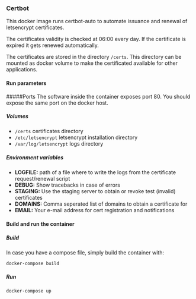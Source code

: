 ### Certbot

This docker image runs certbot-auto to automate issuance and renewal of letsencrypt certificates.

The certificates validity is checked at 06:00 every day. If the certificate is expired it gets renewed automatically.

The certificates are stored in the directory `/certs`. This directory can be mounted as docker volume to make the
certificated available for other applications.

#### Run parameters

#####Ports
The software inside the container exposes port 80. You should expose the same port on the docker host.

##### Volumes

- `/certs` certificates directory
- `/etc/letsencrypt` letsencrypt installation directory
- `/var/log/letsencrypt` logs directory 

##### Environment variables
- **LOGFILE:** path of a file where to write the logs from the certificate request/renewal script
- **DEBUG:** Show tracebacks in case of errors
- **STAGING:** Use the staging server to obtain or revoke test (invalid) certificates
- **DOMAINS:** Comma seperated list of domains to obtain a certificate for
- **EMAIL:** Your e-mail address for cert registration and notifications

#### Build and run the container
##### Build
In case you have a compose file, simply build the container with:

`docker-compose build`
##### Run

`docker-compose up` 
